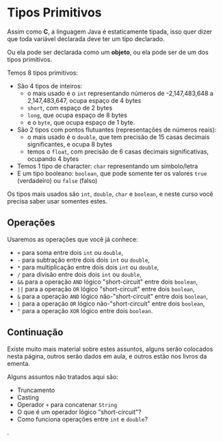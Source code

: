 # Tipos Primitivos

Assim como **C**, a linguagem Java é estaticamente tipada, isso quer dizer que toda variável declarada deve ter um tipo declarado.

Ou ela pode ser declarada como um **objeto**, ou ela pode ser de um dos tipos primitivos.

Temos 8 tipos primitivos:
* São 4 tipos de inteiros:
    * o mais usado é o `int` representando números de -2,147,483,648 a 2,147,483,647, ocupa espaço de 4 bytes
    * `short`, com espaço de 2 bytes
    * `long`, que ocupa espaço de 8 bytes
    * e o `byte`, que ocupa espaço de 1 byte.
* São 2 tipos com pontos flutuantes (representações de números reais):
    * o mais usado é o `double`, que tem precisão de 15 casas decimais significantes, e ocupa 8 bytes
    * temos o `float`, com precisão de 6 casas decimais significativas, ocupando 4 bytes
* Temos 1 tipo de character: `char` representando um símbolo/letra
* E um tipo booleano: `boolean`, que pode somente ter os valores `true` (verdadeiro) ou `false` (falso)


Os tipos mais usados são `int`, `double`, `char` e `boolean`, e neste curso você precisa saber usar somentes estes.

## Operações

Usaremos as operações que você já conhece:
 - `+` para soma entre dois `int` ou `double`,
 - `-` para subtração entre dois dois `int` ou `double`,
 - `*` para multiplicação entre dois dois `int` ou `double`,
 - `/` para divisão entre dois dois `int` ou `double`,
 - `&&` para a operação `AND` lógico "short-circuit" entre dois `boolean`,
 - `||` para a operação `OR` lógico "short-circuit" entre dois `boolean`,
 - `&` para a operação `AND` lógico não-"short-circuit" entre dois `boolean`,
 - `|` para a operação `OR` lógico não-"short-circuit" entre dois `boolean`,
 - `^` para a operação `XOR` lógico entre dois `boolean`.

## Continuação

Existe muito mais material sobre estes assuntos, alguns serão colocados nesta página, outros serão dados em aula, e outros estão nos livros da ementa.

Alguns assuntos não tratados aqui são:
 - Truncamento
 - Casting
 - Operador `+` para concatenar `String`
 - O que é um operador lógico "short-circuit"?
 - Como funciona operações entre `int` e `double`?

.
